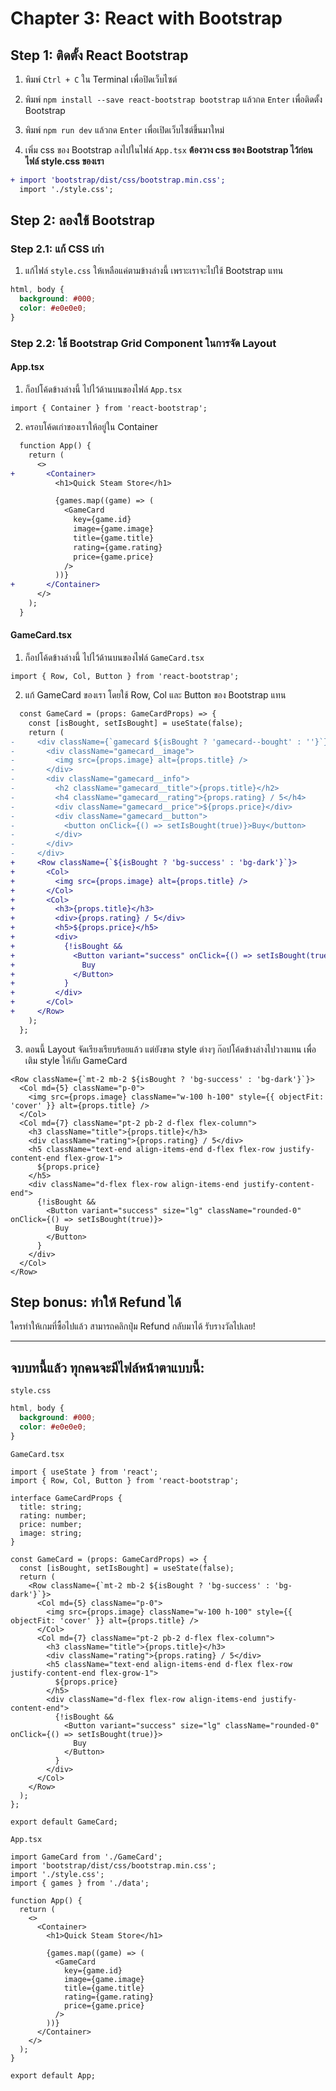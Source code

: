 # Chapter 3: React with Bootstrap

## Step 1: ติดตั้ง React Bootstrap
1. พิมพ์ `Ctrl + C` ใน Terminal เพื่อปิดเว็บไซต์
2. พิมพ์ `npm install --save react-bootstrap bootstrap` แล้วกด `Enter` เพื่อติดตั้ง Bootstrap
3. พิมพ์ `npm run dev` แล้วกด `Enter` เพื่อเปิดเว็บไซต์ขึ้นมาใหม่

4. เพิ่ม css ของ Bootstrap ลงไปในไฟล์ `App.tsx`
**ต้องวาง css ของ Bootstrap ไว้ก่อนไฟล์ style.css ของเรา**

```diff
+ import 'bootstrap/dist/css/bootstrap.min.css';
  import './style.css';
```

## Step 2: ลองใช้ Bootstrap

### Step 2.1: แก้ CSS เก่า

1. แก้ไฟล์ `style.css` ให้เหลือแค่ตามข้างล่างนี้ เพราะเราจะไปใช้ Bootstrap แทน

```css
html, body {
  background: #000;
  color: #e0e0e0;
}
```

### Step 2.2: ใช้ Bootstrap Grid Component ในการจัด Layout

#### App.tsx

1. ก็อปโค้ดข้างล่างนี้ ไปไว้ด้านบนของไฟล์ `App.tsx`

```tsx
import { Container } from 'react-bootstrap';
```

2. ครอบโค้ดเก่าของเราให้อยู่ใน Container

```diff
  function App() {
    return (
      <>
+       <Container>
          <h1>Quick Steam Store</h1>

          {games.map((game) => (
            <GameCard
              key={game.id}
              image={game.image}
              title={game.title}
              rating={game.rating}
              price={game.price}
            />
          ))}
+       </Container>
      </>
    );
  }
```

#### GameCard.tsx

1. ก็อปโค้ดข้างล่างนี้ ไปไว้ด้านบนของไฟล์ `GameCard.tsx`

```tsx
import { Row, Col, Button } from 'react-bootstrap';
```

2. แก้ GameCard ของเรา โดยใช้ Row, Col และ Button ของ Bootstrap แทน

```diff
  const GameCard = (props: GameCardProps) => {
    const [isBought, setIsBought] = useState(false);
    return (
-     <div className={`gamecard ${isBought ? 'gamecard--bought' : ''}`}>
-       <div className="gamecard__image">
-         <img src={props.image} alt={props.title} />
-       </div>
-       <div className="gamecard__info">
-         <h2 className="gamecard__title">{props.title}</h2>
-         <h4 className="gamecard__rating">{props.rating} / 5</h4>
-         <div className="gamecard__price">${props.price}</div>
-         <div className="gamecard__button">
-           <button onClick={() => setIsBought(true)}>Buy</button>
-         </div>
-       </div>
-     </div>
+     <Row className={`${isBought ? 'bg-success' : 'bg-dark'}`}>
+       <Col>
+         <img src={props.image} alt={props.title} />
+       </Col>
+       <Col>
+         <h3>{props.title}</h3>
+         <div>{props.rating} / 5</div>
+         <h5>${props.price}</h5>
+         <div>
+           {!isBought &&
+             <Button variant="success" onClick={() => setIsBought(true)}>
+               Buy
+             </Button>
+           }
+         </div>
+       </Col>
+     </Row>
    );
  };
```

3. ตอนนี้ Layout จัดเรียงเรียบร้อยแล้ว แต่ยังขาด style ต่างๆ
ก๊อปโค้ดข้างล่างไปวางแทน เพื่อเติม style ให้กับ GameCard


```tsx
<Row className={`mt-2 mb-2 ${isBought ? 'bg-success' : 'bg-dark'}`}>
  <Col md={5} className="p-0">
    <img src={props.image} className="w-100 h-100" style={{ objectFit: 'cover' }} alt={props.title} />
  </Col>
  <Col md={7} className="pt-2 pb-2 d-flex flex-column">
    <h3 className="title">{props.title}</h3>
    <div className="rating">{props.rating} / 5</div>
    <h5 className="text-end align-items-end d-flex flex-row justify-content-end flex-grow-1">
      ${props.price}
    </h5>
    <div className="d-flex flex-row align-items-end justify-content-end">
      {!isBought &&
        <Button variant="success" size="lg" className="rounded-0" onClick={() => setIsBought(true)}>
          Buy
        </Button>
      }
    </div>
  </Col>
</Row>
```

## Step bonus: ทำให้ Refund ได้

ใครทำให้เกมที่ซื้อไปแล้ว สามารถคลิกปุ่ม Refund กลับมาได้ รับรางวัลไปเลย!

---

## จบบทนี้แล้ว ทุกคนจะมีไฟล์หน้าตาแบบนี้:

`style.css`

```css
html, body {
  background: #000;
  color: #e0e0e0;
}
```

`GameCard.tsx`

```tsx
import { useState } from 'react';
import { Row, Col, Button } from 'react-bootstrap';

interface GameCardProps {
  title: string;
  rating: number;
  price: number;
  image: string;
}

const GameCard = (props: GameCardProps) => {
  const [isBought, setIsBought] = useState(false);
  return (
    <Row className={`mt-2 mb-2 ${isBought ? 'bg-success' : 'bg-dark'}`}>
      <Col md={5} className="p-0">
        <img src={props.image} className="w-100 h-100" style={{ objectFit: 'cover' }} alt={props.title} />
      </Col>
      <Col md={7} className="pt-2 pb-2 d-flex flex-column">
        <h3 className="title">{props.title}</h3>
        <div className="rating">{props.rating} / 5</div>
        <h5 className="text-end align-items-end d-flex flex-row justify-content-end flex-grow-1">
          ${props.price}
        </h5>
        <div className="d-flex flex-row align-items-end justify-content-end">
          {!isBought &&
            <Button variant="success" size="lg" className="rounded-0" onClick={() => setIsBought(true)}>
              Buy
            </Button>
          }
        </div>
      </Col>
    </Row>
  );
};

export default GameCard;
```

`App.tsx`

```tsx
import GameCard from './GameCard';
import 'bootstrap/dist/css/bootstrap.min.css';
import './style.css';
import { games } from './data';

function App() {
  return (
    <>
      <Container>
        <h1>Quick Steam Store</h1>

        {games.map((game) => (
          <GameCard
            key={game.id}
            image={game.image}
            title={game.title}
            rating={game.rating}
            price={game.price}
          />
        ))}
      </Container>
    </>
  );
}

export default App;
```
